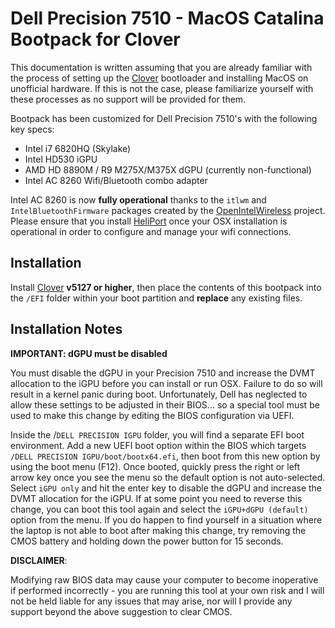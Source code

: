 # Dell Precision 7510 - MacOS Catalina Bootpack for Clover

This documentation is written assuming that you are already familiar with the process of setting up the [Clover](https://github.com/CloverHackyColor/CloverBootloader/releases) bootloader and installing MacOS on unofficial hardware. If this is not the case, please familiarize yourself with these processes as no support will be provided for them.

Bootpack has been customized for Dell Precision 7510's with the following key specs:

- Intel i7 6820HQ (Skylake)
- Intel HD530 iGPU
- AMD HD 8890M / R9 M275X/M375X dGPU (currently non-functional)
- Intel AC 8260 Wifi/Bluetooth combo adapter

Intel AC 8260 is now **fully operational** thanks to the `itlwm` and `IntelBluetoothFirmware` packages created by the [OpenIntelWireless](https://github.com/OpenIntelWireless) project. Please ensure that you install [HeliPort](https://github.com/OpenIntelWireless/HeliPort ) once your OSX installation is operational in order to configure and manage your wifi connections. 

## Installation

Install [Clover](https://github.com/CloverHackyColor/CloverBootloader/releases) **v5127 or higher**, then place the contents of this bootpack into the `/EFI` folder within your boot partition and **replace** any existing files.

## Installation Notes

**IMPORTANT: dGPU must be disabled**

You must disable the dGPU in your Precision 7510 and increase the DVMT allocation to the iGPU before you can install or run OSX. Failure to do so will result in a kernel panic during boot. Unfortunately, Dell has neglected to allow these settings to be adjusted in their BIOS... so a special tool must be used to make this change by editing the BIOS configuration via UEFI.

Inside the /`DELL PRECISION IGPU` folder, you will find a separate EFI boot environment. Add a new UEFI boot option within the BIOS which targets `/DELL PRECISION IGPU/boot/bootx64.efi`, then boot from this new option by using the boot menu (F12). Once booted, quickly press the right or left arrow key once you see the menu so the default option is not auto-selected. Select `iGPU only` and hit the enter key to disable the dGPU and increase the DVMT allocation for the iGPU. If at some point you need to reverse this change, you can boot this tool again and select the `iGPU+dGPU (default)` option from the menu. If you do happen to find yourself in a situation where the laptop is not able to boot after making this change, try removing the CMOS battery and holding down the power button for 15 seconds. 

**DISCLAIMER**:

Modifying raw BIOS data may cause your computer to become inoperative if performed incorrectly - you are running this tool at your own risk and I will not be held liable for any issues that may arise, nor will I provide any support beyond the above suggestion to clear CMOS.